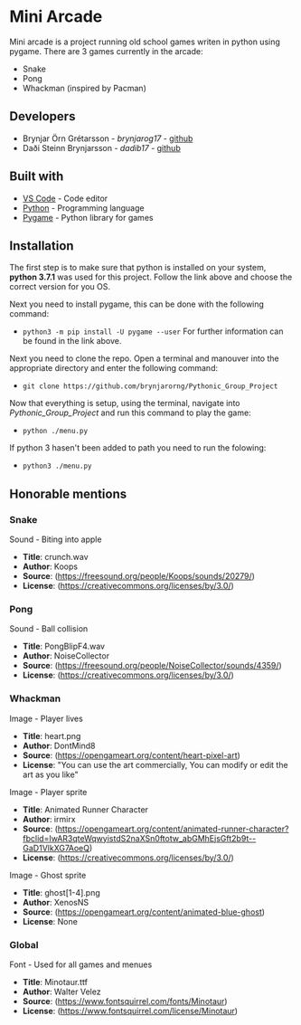 # Mini Arcade

Mini arcade is a project running old school games writen in python using pygame. There are 3 games currently in the arcade:

* Snake
* Pong
* Whackman (inspired by Pacman)


## Developers
* Brynjar Örn Grétarsson - *brynjarog17* - [github](https://github.com/brynjarorng)
* Daði Steinn Brynjarsson - *dadib17* - [github](https://github.com/dadisteinn)


## Built with
* [VS Code](https://code.visualstudio.com/Download) - Code editor
* [Python](https://www.python.org/downloads/) - Programming language
* [Pygame](https://www.pygame.org/wiki/GettingStarted) - Python library for games


## Installation
The first step is to make sure that python is installed on your system, **python 3.7.1** was used for this project. Follow the link above and choose the correct version for you OS.

Next you need to install pygame, this can be done with the following command:
* `python3 -m pip install -U pygame --user`
For further information can be found in the link above.

Next you need to clone the repo. Open a terminal and manouver into the appropriate directory and enter the following command:

* `git clone https://github.com/brynjarorng/Pythonic_Group_Project`

Now that everything is setup, using the terminal, navigate into *Pythonic_Group_Project* and run this command to play the game:
* `python ./menu.py`

If python 3 hasen't been added to path you need to run the folowing:
* `python3 ./menu.py`


## Honorable mentions

### Snake
Sound - Biting into apple
* **Title**: crunch.wav
* **Author**: Koops
* **Source**: (https://freesound.org/people/Koops/sounds/20279/)
* **License**: (https://creativecommons.org/licenses/by/3.0/)

### Pong
Sound - Ball collision
* **Title**: PongBlipF4.wav
* **Author**: NoiseCollector
* **Source**: (https://freesound.org/people/NoiseCollector/sounds/4359/)
* **License**: (https://creativecommons.org/licenses/by/3.0/)

### Whackman
Image - Player lives
* **Title**: heart.png
* **Author**: DontMind8
* **Source**: (https://opengameart.org/content/heart-pixel-art)
* **License**: "You can use the art commercially, You can modify or edit the art as you like"

Image - Player sprite
* **Title**: Animated Runner Character
* **Author**: irmirx
* **Source**: (https://opengameart.org/content/animated-runner-character?fbclid=IwAR3qteWqwyistdS2naXSn0ftotw_abGMhEjsGft2b9t--GaD1VlkXG7AoeQ)
* **License**: (https://creativecommons.org/licenses/by/3.0/)

Image - Ghost sprite
* **Title**: ghost[1-4].png
* **Author**: XenosNS
* **Source**: (https://opengameart.org/content/animated-blue-ghost)
* **License**: None

### Global
Font - Used for all games and menues
* **Title**: Minotaur.ttf
* **Author**: Walter Velez
* **Source**: (https://www.fontsquirrel.com/fonts/Minotaur)
* **License**: (https://www.fontsquirrel.com/license/Minotaur)